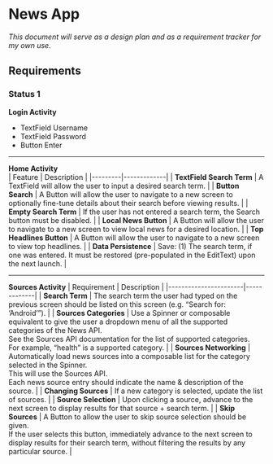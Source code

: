 # News App

*This document will serve as a design plan and as a requirement tracker for my own use.*

## Requirements

### Status 1

**Login Activity**  
- TextField Username  
- TextField Password  
- Button Enter  

---

**Home Activity**  
| Feature | Description |
|---------|-------------|
| **TextField Search Term** | A TextField will allow the user to input a desired search term. |
| **Button Search** | A Button will allow the user to navigate to a new screen to optionally fine-tune details about their search before viewing results. |
| **Empty Search Term** | If the user has not entered a search term, the Search button must be disabled. |
| **Local News Button** | A Button will allow the user to navigate to a new screen to view local news for a desired location. |
| **Top Headlines Button** | A Button will allow the user to navigate to a new screen to view top headlines. |
| **Data Persistence** | Save: (1) The search term, if one was entered. It must be restored (pre-populated in the EditText) upon the next launch. |

---

**Sources Activity**
| Requirement           | Description |
|-----------------------|-------------|
| **Search Term**       | The search term the user had typed on the previous screen should be listed on this screen (e.g. “Search for: ‘Android’”). |
| **Sources Categories** | Use a Spinner or composable equivalent to give the user a dropdown menu of all the supported categories of the News API.<br>See the Sources API documentation for the list of supported categories.<br>For example, “health” is a supported category. |
| **Sources Networking** | Automatically load news sources into a composable list for the category selected in the Spinner.<br>This will use the Sources API.<br>Each news source entry should indicate the name & description of the source. |
| **Changing Sources**   | If a new category is selected, update the list of sources. |
| **Source Selection**   | Upon clicking a source, advance to the next screen to display results for that source + search term. |
| **Skip Sources**       | A Button to allow the user to skip source selection should be given.<br>If the user selects this button, immediately advance to the next screen to display results for their search term, without filtering the results by any particular source. |

